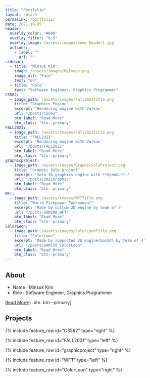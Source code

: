 ```yaml
---
title: "Portfolio"
layout: splash
permalink: /portfolio/
date: 2021-10-05
header:
  overlay_color: "#000"
  overlay_filter: "0.5"
  overlay_image: /assets/images/home_header1.jpg
  actions:
    - label: ""
      url: ""
sidebar:
  - title: "Minsuk Kim"
    image: /assets/images/MyImage.png
    image_alt: "Face"
    text: "dd"
  - title: "Role"
    text: "Software Engineer, Graphics Programmer"
CS562:
  - image_path: /assets/images/Fall2021Title.png
    title: "Graphics Engine"
    excerpt: 'Rendering engine with Vulkan'
    url: "/posts/CS562"
    btn_label: "Read More"
    btn_class: "btn--primary"
FALL2021:
  - image_path: /assets/images/Fall2021Title.png
    title: "FALL2021"
    excerpt: 'Rendering engine with Vulkan'
    url: "/posts/FALL2021"
    btn_label: "Read More"
    btn_class: "btn--primary"
graphicproject:
  - image_path: /assets/images/GraphicSoloProject.png
    title: "Graphic Solo project"
    excerpt: 'Solo 3D graphics engine with **OpenGL**.'
    url: "/posts/2021Graphic"
    btn_label: "Read More"
    btn_class: "btn--primary"
WFT:
  - image_path: /assets/images/WFTTitle.png
    title: "World Firepower Tournament"
    excerpt: 'Made by custom 2D engine by team of 3'
    url: "/posts/GAM200_WFT"
    btn_label: "Read More"
    btn_class: "btn--primary"
ColorLeon:
  - image_path: /assets/images/ColorLeonTitle.png
    title: "ColorLeon"
    excerpt: 'Made by supported 2D engine(box2d) by team of 4'
    url: "/posts/GAM150_ColorLeon"
    btn_label: "Read More"
    btn_class: "btn--primary"
---
```


## About
- Name : Minsuk Kim
- Role : Software Engineer, Graphics Programmer

[Read More](/about/){: .btn .btn--primary}


## Projects

{% include feature_row id="CS562" type="right" %}

{% include feature_row id="FALL2021" type="left" %}

{% include feature_row id="graphicproject" type="right" %}

{% include feature_row id="WFT" type="left" %}

{% include feature_row id="ColorLeon" type="right" %}
